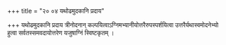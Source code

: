+++
title = "२० ०४ यथोढमुदकानि प्रदाय"

+++
यथोढमुदकानि प्रदाय त्रीनोदनान् कल्पयित्वाऽग्निमभ्यानीयोत्तरैरुपस्पर्शयित्वा उत्तरैर्यथास्वमोदनेभ्यो हुत्वा सर्वतस्समवदायोत्तरेण यजुषाग्निं स्विष्टकृतम् ।
